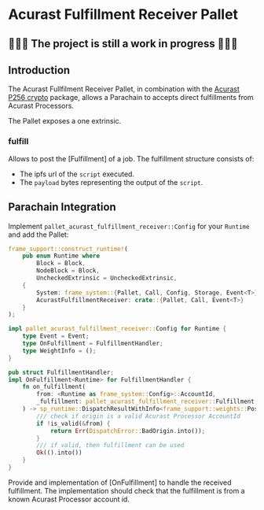# Acurast Fulfillment Receiver Pallet
## 🚧🚧🚧 The project is still a work in progress 🚧🚧🚧

## Introduction

The Acurast Fullfilment Receiver Pallet, in combination with the [Acurast P256 crypto](../../p256-crypto/README.md) package, allows a Parachain to accepts direct fulfillments from Acurast Processors.

The Pallet exposes a one extrinsic.

### fulfill

Allows to post the [Fulfillment] of a job. The fulfillment structure consists of:

- The ipfs url of the `script` executed.
- The `payload` bytes representing the output of the `script`.

## Parachain Integration

Implement `pallet_acurast_fulfillment_receiver::Config` for your `Runtime` and add the Pallet:

```rust
frame_support::construct_runtime!(
    pub enum Runtime where
        Block = Block,
        NodeBlock = Block,
        UncheckedExtrinsic = UncheckedExtrinsic,
    {
        System: frame_system::{Pallet, Call, Config, Storage, Event<T>} = 0,
        AcurastFulfillmentReceiver: crate::{Pallet, Call, Event<T>}
    }
);

impl pallet_acurast_fulfillment_receiver::Config for Runtime {
    type Event = Event;
    type OnFulfillment = FulfillmentHandler;
    type WeightInfo = ();
}

pub struct FulfillmentHandler;
impl OnFulfillment<Runtime> for FulfillmentHandler {
    fn on_fulfillment(
        from: <Runtime as frame_system::Config>::AccountId,
        _fulfillment: pallet_acurast_fulfillment_receiver::Fulfillment,
    ) -> sp_runtime::DispatchResultWithInfo<frame_support::weights::PostDispatchInfo> {
        /// check if origin is a valid Acurast Processor AccountId
        if !is_valid(&from) {
            return Err(DispatchError::BadOrigin.into());
        }
        /// if valid, then fulfillment can be used
        Ok(().into())
    }
}
```

Provide and implementation of [OnFulfillment] to handle the received fulfillment. The implementation should check that the fulfillment is from a known Acurast Processor account id.

